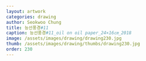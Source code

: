 ```yaml
---
layout: artwork 
categories: drawing 
author: Seokwoo Chung 
title: 능선풍경#11 
caption: 능선풍경#11_oil on oil paper_24×16㎝_2018 
image: /assets/images/drawing/drawing230.jpg 
thumb: /assets/images/drawing/thumbs/drawing230.jpg 
order: 230 
---
```

